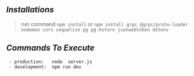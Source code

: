  ## ***Installations***

 > run command   ```npm install``` or
 > ```npm install grpc @grpc/proto-loader nodemon cors sequelize pg pg-hstore jsonwebtoken dotenv```


 ## ***Commands To Execute***

```
 - production:   node  server.js
 - development:  npm run dev
```
